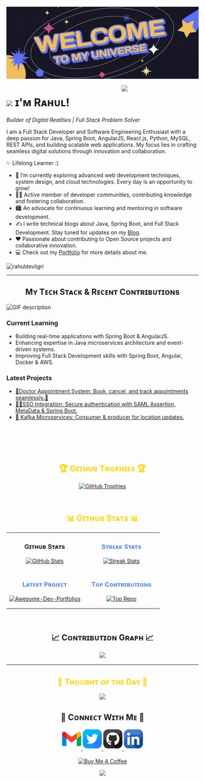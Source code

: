 <!--Banner-->
![rahuldevligri Banner Image](./banner.png)

<!--Night Owl image-->
<div>
  <img align="right" width="40%" src="https://owlbertsio-resized.s3.amazonaws.com/Popper.psd.full.png">
</div>

<!--Header Name-->
# <img src="https://emojis.slackmojis.com/emojis/images/1531849430/4246/blob-sunglasses.gif?1531849430" width="30"/> ɪ'ᴍ Rᴀʜᴜʟ! 
*Builder of Digital Realities | Full Stack Problem Solver*
<br /> 

<!--Start Intro-->               
<p align="left">I am a Full Stack Developer and Software Engineering Enthusiast with a deep passion for Java, Spring Boot, AngularJS, React.js, Python, MySQL, REST APIs, and building scalable web applications. My focus lies in crafting seamless digital solutions through innovation and collaboration.</p>

✨ Lifelong Learner :)
- 🌱 I’m currently exploring advanced web development techniques, system design, and cloud technologies. Every day is an opportunity to grow!
- 💁‍♂️ Active member of developer communities, contributing knowledge and fostering collaboration.
- 🏙 An advocate for continuous learning and mentoring in software development.
- ✍ I write technical blogs about Java, Spring Boot, and Full Stack Development. Stay tuned for updates on my [Blog](https://rahuldevligri.medium.com/).
- ❤ Passionate about contributing to Open Source projects and collaborative innovation.
- 💻 Check out my [Portfolio](https://rahuldevligri.github.io) for more details about me.
<!--End Intro-->


<!--Profile Count Badge-->
<p align="left">
  <img src="https://komarev.com/ghpvc/?username=rahuldevligri&label=Profile%20views&color=FFD700&style=for-the-badge&logo=star" alt="rahuldevligri" style="padding-right:20px;" />
</p>

---

<!--Languages and Tools Section-->       
<h2 align="center">Mʏ Tᴇᴄʜ Sᴛᴀᴄᴋ & Rᴇᴄᴇɴᴛ Cᴏɴᴛʀɪʙᴜᴛɪᴏɴs</h2> 
<picture>
  <source media="(prefers-color-scheme: dark)" srcset="./Skills_Animation_Dark.gif">
  <source media="(prefers-color-scheme: light)" srcset="./Skills_Animation_White.gif">
  <img align="left" alt="GIF description" src="./Skills_Animation_White.gif">
</picture>
<br />

<h3 align="left">Current Learning</h3>
<ul align="left">
  <li>Building real-time applications with Spring Boot &  AngularJS.</li>
  <li>Enhancing expertise in Java microservices architecture and event-driven systems.</li>
  <li>Improving Full Stack Development skills with Spring Boot, Angular, Docker & AWS.</li>
</ul>
  
<h3 align="left">Latest Projects</h3>
<ul align="left">
  <li><a href="https://www.linkedin.com/in/rahuldevligri/">🏥Doctor Appointment System: Book, cancel, and track appointments seamlessly.🔖</a></li>
  <li><a href="https://github.com/rahuldevligri/sso_implementation">🧙‍♂SSO Integration: Secure authentication with SAML Assertion, MetaData & Spring Boot.</a></li>
  <li><a href="https://github.com/rahuldevligri/Kafka-deliveryboy-location-producer">🚀 Kafka Microservices: Consumer & producer for location updates.</a></li>
</ul>
<br />
<br />
<br />
<br />

<!--Trophies Section-->   
<h2 align="center" style="color: #FFD700;">🏆 Gɪᴛʜᴜʙ Tʀᴏᴘʜɪᴇs 🏆</h2>
<p align="center">
  <a href="https://github.com/rahuldevligri">
    <img alt="GitHub Trophies" src="https://github-profile-trophy.vercel.app/?username=rahuldevligri&theme=onestar&no-frame=true&column=6&margin-w=20&margin-h=20">
  </a>
</p>
<br />

<!--Github stats Table--> 
<h2 align="center" style="color: #FFD700;">📊 Gɪᴛʜᴜʙ Sᴛᴀᴛs 📊</h2>
<table width="100%">
  <tr>
    <td width="50%">
      <h3 align="center"><strong>Gɪᴛʜᴜʙ Sᴛᴀᴛs</strong></h3>
      <p align="center">
        <a href="https://github.com/rahuldevligri">
          <img align="center" src="https://github-readme-stats.vercel.app/api?username=rahuldevligri&count_private=true&show_icons=true&theme=radical&bg_color=121330&title_color=FFD700&text_color=FFFFFF&rank_icon=github&hide=prs,issues,contribs&show=reviews,prs_merged,prs_merged_percentage" alt="GitHub Stats" />
        </a>
      </p>
    </td>
    <td width="50%">
      <h3 align="center" style="color: #4F86F7;"><strong>Sᴛʀᴇᴀᴋ Sᴛᴀᴛs</strong></h3>
      <p align="center">
        <a href="https://github.com/rahuldevligri">
          <img align="center" src="https://streak-stats.demolab.com?user=Kiran1689&theme=radical&background=121330&fire=FFD700&ring=FFD700&sideNums=ffffff&sideLabels=ffffff&dates=c56a90&currStreakNum=FFFFFF" alt="Streak Stats" />
        </a>
      </p>
    </td>
  </tr>
  <tr>
    <td width="50%">
      <h3 align="center" style="color: #4F86F7;"><strong>Lᴀᴛᴇsᴛ Pʀᴏᴊᴇᴄᴛ</strong></h3>
      <p align="center">
        <a href="https://github.com/rahuldevligri/sso_implementation">
          <img align="center" width="470" src="https://github-readme-stats.vercel.app/api/pin/?username=rahuldevligri&repo=sso_implementation&theme=radical&show_owner=true&bg_color=121330&title_color=FFD700&text_color=FFFFFF" alt="Awesome-Dev-Portfolios" />
        </a>
      </p>
    </td>
    <td width="50%">
      <h3 align="center" style="color: #4F86F7;"><strong>Tᴏᴘ Cᴏɴᴛʀɪʙᴜᴛɪᴏɴs</strong></h3>
      <p align="center">
        <a href="https://github.com/rahuldevligri">
          <img align="center" src="https://github-contributor-stats.vercel.app/api?username=rahuldevligri&limit=2&theme=radical&show_owner=true&combine_all_yearly_contributions=false&bg_color=121330&title_color=FFD700&text_color=FFFFFF" alt="Top Repo" />
        </a>
      </p>
    </td>
  </tr>
</table>
<br />

<!--Contribution Graph-->
<h2 align="center">📈 Cᴏɴᴛʀɪʙᴜᴛɪᴏɴ Gʀᴀᴘʜ 📈</h2>
<div align="center">
    <img src="https://github-readme-activity-graph.vercel.app/graph?username=rahuldevligri&bg_color=121330&&color=ffffff&line=c56a90&point=ffeb95&area=false&hide_border=false" border-radius="15">
</div>

---

<!--Dynamic Quote Card-->
<h2 align="center" style="color: #FFD700;">🌟 Tʜᴏᴜɢʜᴛ ᴏғ ᴛʜᴇ Dᴀʏ 🌟</h2>











































































































































































































<!--STARTS_HERE_QUOTE_CARD-->
<p align="center">
    <img src="https://readme-daily-quotes.vercel.app/api?author=Orison%20Swett%20Marden&quote=There%20is%20no%20medicine%20like%20hope%2C%20no%20incentive%20so%20great%2C%20and%20no%20tonic%20so%20powerful%20as%20expectation%20of%20something%20tomorrow.%20&theme=dark&bg_color=121330&author_color=FFD700&accent_color=c56a90">
</p>
<!--ENDS_HERE_QUOTE_CARD-->










































































































































































































<!--Contact Section--> 

<h2 align="center">🤝 Cᴏɴɴᴇᴄᴛ Wɪᴛʜ Mᴇ 🤝 </h2>
<div align="center">
  
<a href="mailto:rahuldevligri@gmail.com" target="_blank">
<img src="./gmail.png" width=50 height=50 alt="rahuldevligri@gmail.com" style="margin-bottom: 5px;" />
</a>

<a href="https://x.com/rahuldevligri" target="_blank">
<img src="./twitter.png" width=50 height=50 alt="rahuldevligri" style="margin-bottom: 5px;" />
</a>

<a href="https://www.githubcom/rahuldevligri" target="_blank">
<img src="./github.png" width=50 height=50 alt="rahuldevligri" style="margin-bottom: 5px;" />
</a>

<a href="https://www.linkedin.com/in/rahuldevligri/" target="_blank">
<img src="./linkedin.png" width=50 height=50 alt="linkedin" style="margin-bottom: 5px;" />
</a>
</div>
<br/>

<!--Buy me a coffee-->
<div align="center">
<a href="buymeacoffee.com/rahuldevligri" target="_blank"><img src="https://cdn.buymeacoffee.com/buttons/v2/default-yellow.png" alt="Buy Me A Coffee" style="height: 40px !important;width: 200px !important;" ></a>
</div>


<!--Footer--> 
<p align="center">
  <img src="https://capsule-render.vercel.app/api?type=waving&color=gradient&height=65&section=footer"/>
</p>



